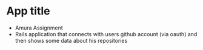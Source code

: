 # App title

* Amura Assignment
* Rails application that connects with users github account (via oauth) and then shows some data about his repositories